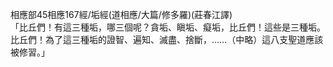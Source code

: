 相應部45相應167經/垢經(道相應/大篇/修多羅)(莊春江譯)  
「比丘們！有這三種垢，哪三個呢？貪垢、瞋垢、癡垢，比丘們！這些是三種垢。比丘們！為了這三種垢的證智、遍知、滅盡、捨斷，……（中略）這八支聖道應該被修習。」  
  
  
